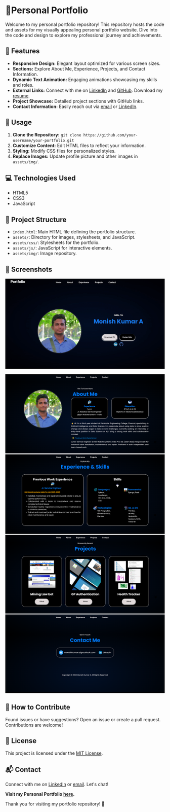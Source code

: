 # 🚀Personal Portfolio

Welcome to my personal portfolio repository! This repository hosts the code and assets for my visually appealing personal portfolio website. Dive into the code and design to explore my professional journey and achievements.

## 🌟 Features
- **Responsive Design:** Elegant layout optimized for various screen sizes.
- **Sections:** Explore About Me, Experience, Projects, and Contact Information.
- **Dynamic Text Animation:** Engaging animations showcasing my skills and roles.
- **External Links:** Connect with me on [LinkedIn](https://www.linkedin.com/in/monish-kumar-a-38777b1b6/) and [GitHub](https://github.com/imonishkumar). Download my [resume](./assets/resume/resume-monish.pdf).
- **Project Showcase:** Detailed project sections with GitHub links.
- **Contact Information:** Easily reach out via [email](mailto:monishkumar.ai@outlook.com) or [LinkedIn](https://www.linkedin.com/in/monish-kumar-a-38777b1b6/).

## 🚀 Usage
1. **Clone the Repository:** `git clone https://github.com/your-username/your-portfolio.git`
2. **Customize Content:** Edit HTML files to reflect your information.
3. **Styling:** Modify CSS files for personalized styles.
4. **Replace Images:** Update profile picture and other images in `assets/img/`.

## 💻 Technologies Used
- HTML5
- CSS3
- JavaScript

## 📁 Project Structure
- `index.html`: Main HTML file defining the portfolio structure.
- `assets/`: Directory for images, stylesheets, and JavaScript.
- `assets/css/`: Stylesheets for the portfolio.
- `assets/js/`: JavaScript for interactive elements.
- `assets/img/`: Image repository.

## 📸 Screenshots
<p align="center">
  <kbd>
<img src="https://raw.githubusercontent.com/imonishkumar/imonishkumar.github.io/main/assets/img/gif-Portfolio.gif"></img>
  </kbd>
</p>

![Screenshot 2](assets/img/screenshot2.png)
![Screenshot 3](assets/img/screenshot3.png)
![Screenshot 4](assets/img/screenshot4.png)
![Screenshot 5](assets/img/screenshot5.png)


## 🤝 How to Contribute
Found issues or have suggestions? Open an issue or create a pull request. Contributions are welcome!

## 📝 License
This project is licensed under the [MIT License](LICENSE).

## 📬 Contact
Connect with me on [LinkedIn](https://www.linkedin.com/in/monish-kumar-a-38777b1b6/) or [email](mailto:monishkumar.ai@outlook.com). Let's chat!

**Visit my Personal Portfolio <a href="https://imonishkumar.github.io" target="_blank">here</a>.**

Thank you for visiting my portfolio repository! 🚀
